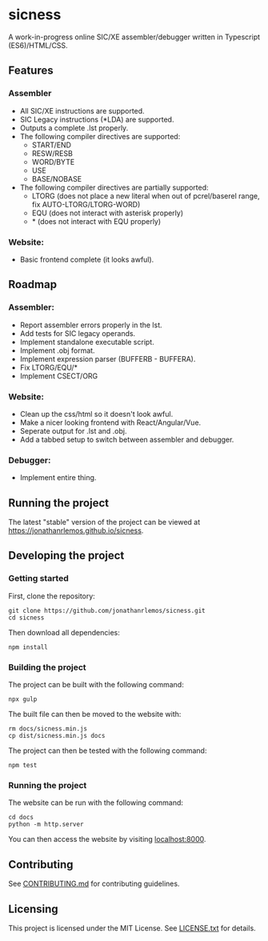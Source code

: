 # sicness
A work-in-progress online SIC/XE assembler/debugger written in Typescript (ES6)/HTML/CSS.

## Features
### Assembler
* All SIC/XE instructions are supported.
* SIC Legacy instructions (*LDA) are supported.
* Outputs a complete .lst properly.
* The following compiler directives are supported:
    * START/END
    * RESW/RESB
	* WORD/BYTE
	* USE
	* BASE/NOBASE
* The following compiler directives are partially supported:
    * LTORG (does not place a new literal when out of pcrel/baserel range, fix AUTO-LTORG/LTORG-WORD)
	* EQU (does not interact with asterisk properly)
	* \* (does not interact with EQU properly)

### Website:
* Basic frontend complete (it looks awful).

## Roadmap
### Assembler:
* Report assembler errors properly in the lst.
* Add tests for SIC legacy operands.
* Implement standalone executable script.
* Implement .obj format.
* Implement expression parser (BUFFERB - BUFFERA).
* Fix LTORG/EQU/\*
* Implement CSECT/ORG

### Website:
* Clean up the css/html so it doesn't look awful.
* Make a nicer looking frontend with React/Angular/Vue.
* Seperate output for .lst and .obj.
* Add a tabbed setup to switch between assembler and debugger.

### Debugger:
* Implement entire thing.

## Running the project
The latest "stable" version of the project can be viewed at <https://jonathanrlemos.github.io/sicness>.

## Developing the project

### Getting started
First, clone the repository:
```shell
git clone https://github.com/jonathanrlemos/sicness.git
cd sicness
```

Then download all dependencies:
```shell
npm install
```

### Building the project
The project can be built with the following command:
```shell
npx gulp
```

The built file can then be moved to the website with:
```shell
rm docs/sicness.min.js
cp dist/sicness.min.js docs
```

The project can then be tested with the following command:
```shell
npm test
```

### Running the project
The website can be run with the following command:
```shell
cd docs
python -m http.server
```

You can then access the website by visiting <localhost:8000>.

## Contributing
See [CONTRIBUTING.md](CONTRIBUTING.md) for contributing guidelines.

## Licensing
This project is licensed under the MIT License. See [LICENSE.txt](LICENSE.txt) for details.
